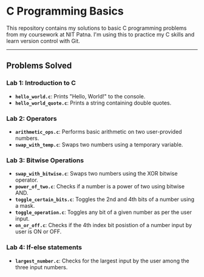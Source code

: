# C Programming Basics

This repository contains my solutions to basic C programming problems from my coursework at NIT Patna. I'm using this to practice my C skills and learn version control with Git.

---

## Problems Solved

### Lab 1: Introduction to C
* **`hello_world.c`**: Prints "Hello, World!" to the console.
* **`hello_world_quote.c`**: Prints a string containing double quotes.

### Lab 2: Operators
* **`arithmetic_ops.c`**: Performs basic arithmetic on two user-provided numbers.
* **`swap_with_temp.c`**: Swaps two numbers using a temporary variable.

### Lab 3: Bitwise Operations
* **`swap_with_bitwise.c`**: Swaps two numbers using the XOR bitwise operator.
* **`power_of_two.c`**: Checks if a number is a power of two using bitwise AND.
* **`toggle_certain_bits.c`**: Toggles the 2nd and 4th bits of a number using a mask.
* **`toggle_operation.c`**: Toggles any bit of a given number as per the user input.
* **`on_or_off.c`**: Checks if the 4th index bit posistion of a number input by user is ON or OFF.

### Lab 4: If-else statements
* **`largest_number.c`**: Checks for the largest input by the user among the three input numbers.

